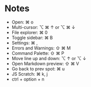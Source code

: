 # Notes

- Open: ⌘ o
- Multi-cursor: ⌥ ⌘ ↑ or ⌥ ⌘ ↓
- File explorer: ⌘ 0
- Toggle sidebar: ⌘ B
- Settings: ⌘ ,
- Errors and Warnings: ⇧ ⌘ M
- Command Palette: ⇧ ⌘ P
- Move line up and down: ⌥ ↑ or ⌥ ↓
- Open Markdown preview: ⇧ ⌘ V
- Go back to prev spot: ⌘ u
- JS Scratch: ⌘ k, j
- ctrl + option + n
